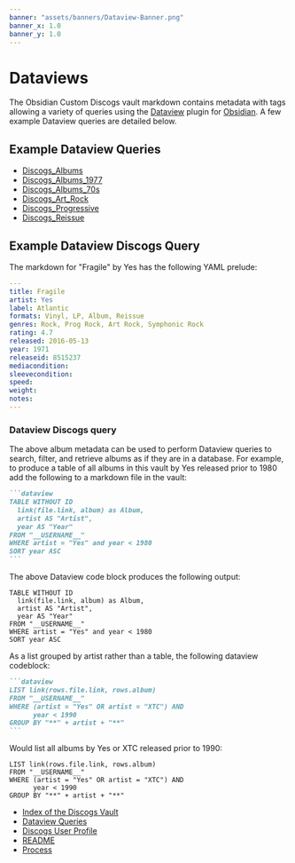 ```yaml
---
banner: "assets/banners/Dataview-Banner.png"
banner_x: 1.0
banner_y: 1.0
---
```


# Dataviews

The Obsidian Custom Discogs vault markdown contains metadata with tags allowing a variety of queries using the [Dataview](https://blacksmithgu.github.io/obsidian-dataview/) plugin for [Obsidian](https://obsidian.md/). A few example Dataview queries are detailed below.

## Example Dataview Queries

- [Discogs_Albums](__USERNAME___Discogs_Albums.md)
- [Discogs_Albums_1977](__USERNAME___Discogs_Albums_1977.md)
- [Discogs_Albums_70s](__USERNAME___Discogs_Albums_70s.md)
- [Discogs_Art_Rock](__USERNAME___Discogs_Art_Rock.md)
- [Discogs_Progressive](__USERNAME___Discogs_Progressive.md)
- [Discogs_Reissue](__USERNAME___Discogs_Reissue.md)

## Example Dataview Discogs Query

The markdown for "Fragile" by Yes has the following YAML prelude:

```yaml
---
title: Fragile
artist: Yes
label: Atlantic
formats: Vinyl, LP, Album, Reissue
genres: Rock, Prog Rock, Art Rock, Symphonic Rock
rating: 4.7
released: 2016-05-13
year: 1971
releaseid: 8515237
mediacondition: 
sleevecondition: 
speed: 
weight: 
notes: 
---
```

### Dataview Discogs query

The above album metadata can be used to perform Dataview queries to search, filter, and retrieve albums as if they are in a database. For example, to produce a table of all albums in this vault by Yes released prior to 1980 add the following to a markdown file in the vault:

````markdown
```dataview
TABLE WITHOUT ID
  link(file.link, album) as Album,
  artist AS "Artist",
  year AS "Year"
FROM "__USERNAME__"
WHERE artist = "Yes" and year < 1980
SORT year ASC
```
````

The above Dataview code block produces the following output:

```dataview
TABLE WITHOUT ID
  link(file.link, album) as Album,
  artist AS "Artist",
  year AS "Year"
FROM "__USERNAME__"
WHERE artist = "Yes" and year < 1980
SORT year ASC
```

As a list grouped by artist rather than a table, the following dataview codeblock:

````markdown
```dataview
LIST link(rows.file.link, rows.album)
FROM "__USERNAME__"
WHERE (artist = "Yes" OR artist = "XTC") AND
      year < 1990
GROUP BY "**" + artist + "**"
```
````

Would list all albums by Yes or XTC released prior to 1990:

```dataview
LIST link(rows.file.link, rows.album)
FROM "__USERNAME__"
WHERE (artist = "Yes" OR artist = "XTC") AND
      year < 1990
GROUP BY "**" + artist + "**"
```

- [Index of the Discogs Vault](../__USERNAME___Discogs_Index.md)
- [Dataview Queries](../__USERNAME___Dataview_Queries.md)
- [Discogs User Profile](../__USERNAME___Discogs_User_Profile.md)
- [README](../README.md)
- [Process](../Process.md)
